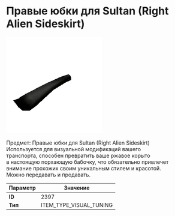 # Правые юбки для Sultan (Right Alien Sideskirt)

![Item Image](../img/2397.webp?raw=true)

Предмет: Правые юбки для Sultan (Right Alien Sideskirt)<br>Используется для визуальной модификаций вашего<br>транспорта, способен превратить ваше ржавое корыто<br>в настоящую порхающую бабочку, что обязательно привлечет<br>внимание прохожих своим уникальным стилем и красотой.<br>Можно передавать и продавать.


| Параметр | Значение |
|----------|----------|
| **ID** | 2397 |
| **Тип** | ITEM_TYPE_VISUAL_TUNING |

